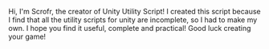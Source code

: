 Hi, I'm Scrofr, the creator of Unity Utility Script!
I created this script because I find that all the utility scripts for unity are incomplete, so I had to make my own.
I hope you find it useful, complete and practical!
Good luck creating your game!
